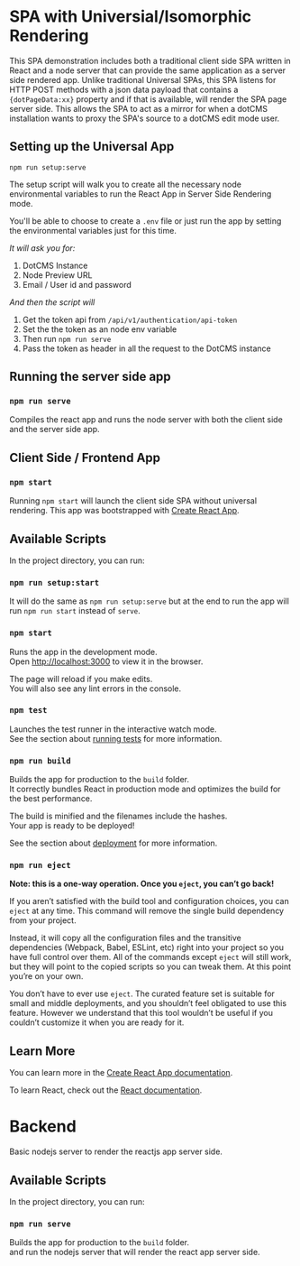 # SPA with Universial/Isomorphic Rendering
This SPA demonstration includes both a traditional client side SPA written in React and a node server that can provide the same application as a server side rendered app.  Unlike traditional Universal SPAs, this SPA listens for HTTP POST methods with a json data payload that contains a `{dotPageData:xx}` property and if that is available, will render the SPA page server side.  This allows the SPA to act as a mirror for when a dotCMS installation wants to proxy the SPA's source to a dotCMS edit mode user. 

## Setting up the Universal App

`npm run setup:serve`

The setup script will walk you to create all the necessary node environmental variables to run the React App in Server Side Rendering mode.

You'll be able to choose to create a `.env` file or just run the app by setting the environmental variables just for this time.

*It will ask you for:*
1. DotCMS Instance
2. Node Preview URL
3. Email / User id and password

*And then the script will*
1. Get the token api from `/api/v1/authentication/api-token`
2. Set the the token as an node env variable
4. Then run `npm run serve`
3. Pass the token as header in all the request to the DotCMS instance

## Running the server side app
### `npm run serve`

Compiles the react app and runs the node server with both the client side and the server side app.

## Client Side / Frontend App

### `npm start`

Running `npm start` will launch the client side SPA without universal rendering.  This app was bootstrapped with [Create React App](https://github.com/facebook/create-react-app).

## Available Scripts

In the project directory, you can run:

### `npm run setup:start`
It will do the same as `npm run setup:serve` but at the end to run the app will run `npm run start` instead of `serve`.

### `npm start`

Runs the app in the development mode.<br>
Open [http://localhost:3000](http://localhost:3000) to view it in the browser.

The page will reload if you make edits.<br>
You will also see any lint errors in the console.

### `npm test`

Launches the test runner in the interactive watch mode.<br>
See the section about [running tests](https://facebook.github.io/create-react-app/docs/running-tests) for more information.

### `npm run build`

Builds the app for production to the `build` folder.<br>
It correctly bundles React in production mode and optimizes the build for the best performance.

The build is minified and the filenames include the hashes.<br>
Your app is ready to be deployed!

See the section about [deployment](https://facebook.github.io/create-react-app/docs/deployment) for more information.

### `npm run eject`

**Note: this is a one-way operation. Once you `eject`, you can’t go back!**

If you aren’t satisfied with the build tool and configuration choices, you can `eject` at any time. This command will remove the single build dependency from your project.

Instead, it will copy all the configuration files and the transitive dependencies (Webpack, Babel, ESLint, etc) right into your project so you have full control over them. All of the commands except `eject` will still work, but they will point to the copied scripts so you can tweak them. At this point you’re on your own.

You don’t have to ever use `eject`. The curated feature set is suitable for small and middle deployments, and you shouldn’t feel obligated to use this feature. However we understand that this tool wouldn’t be useful if you couldn’t customize it when you are ready for it.

## Learn More

You can learn more in the [Create React App documentation](https://facebook.github.io/create-react-app/docs/getting-started).

To learn React, check out the [React documentation](https://reactjs.org/).

# Backend
Basic nodejs server to render the reactjs app server side.

## Available Scripts

In the project directory, you can run:

### `npm run serve`

Builds the app for production to the `build` folder.<br>
and run the nodejs server that will render the react app server side.
